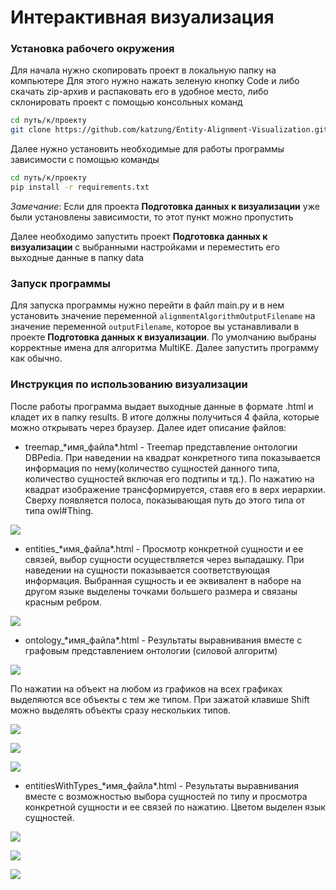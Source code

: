 # Интерактивная визуализация

### Установка рабочего окружения

Для начала нужно скопировать проект в локальную папку на компьютере
Для этого нужно нажать зеленую кнопку Code и либо скачать zip-архив и распаковать его в удобное место, либо склонировать проект с помощью консольных команд
```bash
cd путь/к/проекту
git clone https://github.com/katzung/Entity-Alignment-Visualization.git`
```

Далее нужно установить необходимые для работы программы зависимости с помощью команды
```bash
cd путь/к/проекту
pip install -r requirements.txt
```
*Замечание*: Если для проекта **Подготовка данных к визуализации** уже были установлены зависимости, то этот пункт можно пропустить

Далее необходимо запустить проект **Подготовка данных к визуализации** с выбранными настройками и переместить его выходные данные в папку data

### Запуск программы

Для запуска программы нужно перейти в файл main.py и в нем установить значение переменной `alignmentAlgorithmOutputFilename` на значение переменной `outputFilename`, которое вы устанавливали в проекте **Подготовка данных к визуализации**. По умолчанию выбраны корректные имена для алгоритма MultiKE. Далее запустить программу как обычно.

### Инструкция по использованию визуализации

После работы программа выдает выходные данные в формате .html и кладет их в папку results. В итоге должны получиться 4 файла, которые можно открывать через браузер. Далее идет описание файлов:

- treemap_\*имя_файла\*.html - Treemap представление онтологии DBPedia. При наведении на квадрат конкретного типа показывается информация по нему(количество сущностей данного типа, количество сущностей включая его подтипы и тд.). По нажатию на квадрат изображение трансформируется, ставя его в верх иерархии. Сверху появляется полоса, показывающая путь до этого типа от типа owl#Thing.

![](md/treemap.png)

- entities_\*имя_файла\*.html - Просмотр конкретной сущности и ее связей, выбор сущности осуществляется через выпадашку. При наведении на сущности показывается соответствующая информация. Выбранная сущность и ее эквивалент в наборе на другом языке выделены точками большего размера и связаны красным ребром.

![](md/entity-id.png)

- ontology_\*имя_файла\*.html - Результаты выравнивания вместе с графовым представлением онтологии (силовой алгоритм)

![](md/ontology-full-view.png)

По нажатии на объект на любом из графиков на всех графиках выделяются все объекты с тем же типом. При зажатой клавише Shift можно выделять объекты сразу нескольких типов.

![](md/alignment-results.png)

![](md/ontology.png)

![](md/diagramm.png)

- entitiesWithTypes_\*имя_файла\*.html - Результаты выравнивания вместе с возможностью выбора сущностей по типу и просмотра конкретной сущности и ее связей по нажатию. Цветом выделен язык сущностей.

![](md/entity-type-null-type.png)

![](md/entity-type-band-type.png)

![](md/entity-type-entity-view.png)